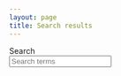 ```yaml
---
layout: page
title: Search results
---
```



<form>
  <div class="form-group row">
    <label for="search-input" class="col-sm-2 col-form-label">Search</label>
    <div class="col-sm-10">
      <input  class="form-control form-control-lg" type="text" class="form-control" id="search-input" placeholder="Search terms">
    </div>
  </div>
</form>


<ul id="results-container" class="list-group list-group-flush"></ul>


